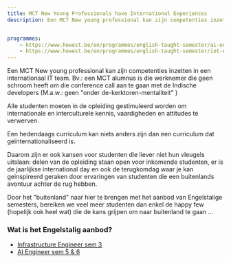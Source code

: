 ```yaml
---
title: MCT New Young Professionals have International Experiences
description: Een MCT New young professional kan zijn competenties inzetten in een internationaal IT team. 


programmes:
    - https://www.howest.be/en/programmes/english-taught-semester/ai-engineer
    - https://www.howest.be/en/programmes/english-taught-semester/iot-engineer
---
```


Een MCT New young professional kan zijn competenties inzetten in een internationaal IT team. 
Bv.: een MCT alumnus is die werknemer die geen schroom heeft om die conference call aan te gaan met de Indische developers (M.a.w.: geen "onder de-kerktoren-mentaliteit" ) 

Alle studenten moeten in de opleiding gestimuleerd worden om internationale en interculturele kennis, vaardigheden en attitudes te verwerven.   

Een hedendaags curriculum kan niets anders zijn dan een curriculum dat geïnternationaliseerd is.

Daarom zijn er ook kansen voor studenten die liever niet hun vleugels uitslaan: delen van de opleiding staan open voor inkomende studenten, er is de jaarlijkse international day en ook de terugkomdag waar je kan geinspireerd geraken door ervaringen van studenten die een buitenlands avontuur achter de rug hebben.

Door het "buitenland" naar hier te brengen met het aanbod van Engelstalige semesters, bereiken we veel meer studenten dan enkel de happy few (hopelijk ook heel wat) die de kans grijpen om naar buitenland te gaan ...

### Wat is het Engelstalig aanbod?

- [Infrastructure Engineer sem 3](https://www.howest.be/en/programmes/english-taught-semester/iot-engineer)
- [AI Engineer sem 5 & 6](https://www.howest.be/en/programmes/english-taught-semester/ai-engineer)